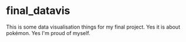 # final_datavis

This is some data visualisation things for my final project. Yes it is about pokémon. Yes I'm proud of myself.
